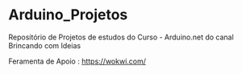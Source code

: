 # Arduino_Projetos
Repositório de Projetos de estudos do Curso - Arduino.net do canal Brincando com Ideias

Feramenta de Apoio :
https://wokwi.com/
